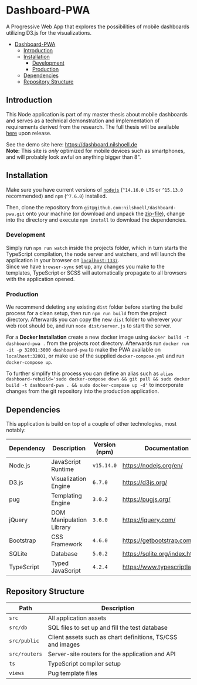 # Dashboard-PWA

A Progressive Web App that explores the possibilities of mobile dashboards utilizing D3.js for the visualizations.

- [Dashboard-PWA](#dashboard-pwa)
  - [Introduction](#introduction)
  - [Installation](#installation)
    - [Development](#development)
    - [Production](#production)
  - [Dependencies](#dependencies)
  - [Repository Structure](#repository-structure)


## Introduction

This Node application is part of my master thesis about mobile dashboards and serves as a technical demonstration and implementation of requirements derived from the research.
The full thesis will be available [here](thesis.pdf) upon release.

See the demo site here: https://dashboard.nilshoell.de  
**Note:** This site is _only_ optimized for mobile devices such as smartphones, and will probably look awful on anything bigger than 8".

## Installation

Make sure you have current versions of [`nodejs`](https://nodejs.org/en/) (`^14.16.0 LTS` or `^15.13.0` recommended) and `npm` (`^7.6.0`) installed.

Then, clone the repository from `git@github.com:nilshoell/dashboard-pwa.git` onto your machine (or download and unpack the [zip-file](https://github.com/nilshoell/dashboard-pwa/archive/refs/heads/main.zip)), change into the directory and execute `npm install` to download the dependencies.

### Development

Simply run `npm run watch` inside the projects folder, which in turn starts the TypeScript compilation, the node server and watchers, and will launch the application in your browser on [`localhost:1337`](http://localhost:1337).\
Since we have `browser-sync` set up, any changes you make to the templates, TypeScript or SCSS will automatically propagate to all browsers with the application opened.

### Production

We recommend deleting any existing `dist` folder before starting the build process for a clean setup, then run `npm run build` from the project directory.
Afterwards you can copy the new `dist` folder to wherever your web root should be, and run `node dist/server.js` to start the server.

For a **Docker Installation** create a new docker image using `docker build -t dashboard-pwa .` from the projects root directory. Afterwards run `docker run -it -p 32001:3000 dashboard-pwa` to make the PWA available on `localhost:32001`, or make use of the supplied `docker-compose.yml` and run `docker-compose up`.

To further simplify this process you can define an alias such as `alias dashboard-rebuild='sudo docker-compose down && git pull && sudo docker build -t dashboard-pwa . && sudo docker-compose up -d'` to incorporate changes from the git repository into the production application.

## Dependencies

This application is build on top of a couple of other technologies, most notably:

| Dependency | Description              | Version (npm) | Documentation                   |
|------------|--------------------------|---------------|---------------------------------|
| Node.js    | JavaScript Runtime       | `v15.14.0`    | https://nodejs.org/en/          |
| D3.js      | Visualization Engine     | `6.7.0`       | https://d3js.org/               |
| pug        | Templating Engine        | `3.0.2`       | https://pugjs.org/              |
| jQuery     | DOM Manipulation Library | `3.6.0`       | https://jquery.com/             |
| Bootstrap  | CSS Framework            | `4.6.0`       | https://getbootstrap.com/       |
| SQLite     | Database                 | `5.0.2`       | https://sqlite.org/index.html   |
| TypeScript | Typed JavaScript         | `4.2.4`       | https://www.typescriptlang.org/ |


## Repository Structure

| Path          | Description                                                       |
|---------------|-------------------------------------------------------------------|
| `src`         | All application assets                                            |
| `src/db`      | SQL files to set up and fill the test database                    |
| `src/public`  | Client assets such as chart definitions, TS/CSS and images        |
| `src/routers` | Server-site routers for the application and API                   |
| `ts`          | TypeScript compiler setup                                         |
| `views`       | Pug template files                                                |